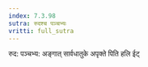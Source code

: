 ```yaml
---
index: 7.3.98
sutra: रुदश्च पञ्चभ्यः
vritti: full_sutra
---
```


रुद: पञ्चभ्य: अङ्गात् सार्वधातुके अपृक्ते पिति हलि ईट्